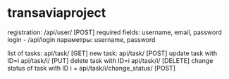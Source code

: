 # transaviaproject

registration:
 /api/user/  [POST]
required fields:
username, email, password
login - /api/login
параметры: 
username, password

list of tasks: api/task/ [GET]
new task: api/task/ [POST]
update task with ID=i api/task/i/ [PUT]
delete task with ID=i api/task/i/ [DELETE]
change status of task with ID i = api/task/i/change_status/ [POST]


